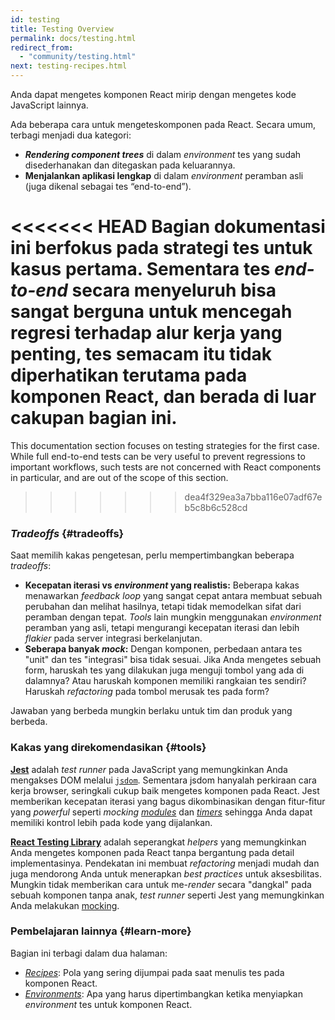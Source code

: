 ```yaml
---
id: testing
title: Testing Overview
permalink: docs/testing.html
redirect_from:
  - "community/testing.html"
next: testing-recipes.html
---
```


Anda dapat mengetes komponen React mirip dengan mengetes kode JavaScript lainnya.

Ada beberapa cara untuk mengeteskomponen pada React. Secara umum, terbagi menjadi dua kategori:

* **_Rendering component trees_** di dalam _environment_ tes yang sudah disederhanakan dan ditegaskan pada keluarannya.
* **Menjalankan aplikasi lengkap** di dalam _environment_ peramban asli (juga dikenal sebagai tes “end-to-end”).

<<<<<<< HEAD
Bagian dokumentasi ini berfokus pada strategi tes untuk kasus pertama. Sementara tes _end-to-end_ secara menyeluruh bisa sangat berguna untuk mencegah regresi terhadap alur kerja yang penting, tes semacam itu tidak diperhatikan terutama pada komponen React, dan berada di luar cakupan bagian ini.
=======
This documentation section focuses on testing strategies for the first case. While full end-to-end tests can be very useful to prevent regressions to important workflows, such tests are not concerned with React components in particular, and are out of the scope of this section.
>>>>>>> dea4f329ea3a7bba116e07adf67eb5c8b6c528cd

### _Tradeoffs_ {#tradeoffs}


Saat memilih kakas pengetesan, perlu mempertimbangkan beberapa _tradeoffs_:

* **Kecepatan iterasi vs _environment_ yang realistis:** Beberapa kakas menawarkan _feedback loop_ yang sangat cepat antara membuat sebuah perubahan dan melihat hasilnya, tetapi tidak memodelkan sifat dari peramban dengan tepat. _Tools_ lain mungkin menggunakan _environment_ peramban yang asli, tetapi mengurangi kecepatan iterasi dan lebih _flakier_ pada server integrasi berkelanjutan.
* **Seberapa banyak _mock_:** Dengan komponen, perbedaan antara tes "unit" dan tes "integrasi" bisa tidak sesuai. Jika Anda mengetes sebuah form, haruskah tes yang dilakukan juga menguji tombol yang ada di dalamnya? Atau haruskah komponen memiliki rangkaian tes sendiri? Haruskah _refactoring_ pada tombol merusak tes pada form?

Jawaban yang berbeda mungkin berlaku untuk tim dan produk yang berbeda.

### Kakas yang direkomendasikan {#tools}

**[Jest](https://facebook.github.io/jest/)** adalah _test runner_ pada JavaScript yang memungkinkan Anda mengakses DOM melalui [`jsdom`](/docs/testing-environments.html#mocking-a-rendering-surface). Sementara jsdom hanyalah perkiraan cara kerja browser, seringkali cukup baik mengetes komponen pada React. Jest memberikan kecepatan iterasi yang bagus dikombinasikan dengan fitur-fitur yang _powerful_ seperti _mocking [modules](/docs/testing-environments.html#mocking-modules)_ dan _[timers](/docs/testing-environments.html#mocking-timers)_ sehingga Anda dapat memiliki kontrol lebih pada kode yang dijalankan.

**[React Testing Library](https://testing-library.com/react)** adalah seperangkat _helpers_ yang memungkinkan Anda mengetes komponen pada React tanpa bergantung pada detail implementasinya. Pendekatan ini membuat _refactoring_ menjadi mudah dan juga mendorong Anda untuk menerapkan _best practices_ untuk aksesbilitas. Mungkin tidak memberikan cara untuk  me-_render_ secara "dangkal" pada sebuah komponen tanpa anak, _test runner_ seperti Jest yang memungkinkan Anda melakukan [mocking](/docs/testing-recipes.html#mocking-modules).

### Pembelajaran lainnya {#learn-more}

Bagian ini terbagi dalam dua halaman:

- [_Recipes_](/docs/testing-recipes.html): Pola yang sering dijumpai pada saat menulis tes pada komponen React.
- [_Environments_](/docs/testing-environments.html): Apa yang harus dipertimbangkan ketika menyiapkan _environment_ tes untuk komponen React.
